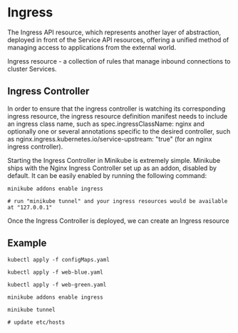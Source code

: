 # Ingress

The Ingress API resource, which represents another layer of abstraction, deployed in front of the Service API resources, offering a unified method of managing access to applications from the external world.

Ingress resource - a collection of rules that manage inbound connections to cluster Services.

## Ingress Controller

In order to ensure that the ingress controller is watching its corresponding ingress resource, the ingress resource definition manifest needs to include an ingress class name, such as spec.ingressClassName: nginx and optionally one or several annotations specific to the desired controller, such as nginx.ingress.kubernetes.io/service-upstream: "true" (for an nginx ingress controller).

Starting the Ingress Controller in Minikube is extremely simple. Minikube ships with the Nginx Ingress Controller set up as an addon, disabled by default. It can be easily enabled by running the following command:

```
minikube addons enable ingress

# run "minikube tunnel" and your ingress resources would be available at "127.0.0.1"
```

Once the Ingress Controller is deployed, we can create an Ingress resource

## Example

```
kubectl apply -f configMaps.yaml

kubectl apply -f web-blue.yaml

kubectl apply -f web-green.yaml

minikube addons enable ingress

minikube tunnel

# update etc/hosts
```
